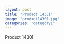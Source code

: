 ```yaml
---
layout: post
title: "Product 14301"
image: "product14301.jpg"
categories: "category1"
---
```

Product 14301
